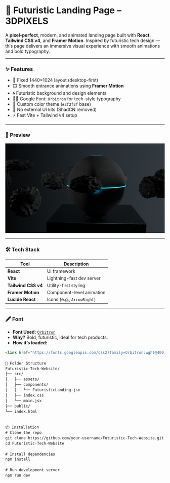 # 🚀 Futuristic Landing Page – 3DPIXELS

A **pixel-perfect**, modern, and animated landing page built with **React**, **Tailwind CSS v4**, and **Framer Motion**. Inspired by futuristic tech design — this page delivers an immersive visual experience with smooth animations and bold typography.

---

### ✨ Features

- 🔳 Fixed 1440×1024 layout (desktop-first)
- 🎞️ Smooth entrance animations using **Framer Motion**
- 🌀 Futuristic background and design elements
- 👨‍💻 Google Font: `Orbitron` for tech-style typography
- 🎨 Custom color theme (`#2f2f2f` base)
- 🧠 No external UI kits (ShadCN removed)
- ⚡ Fast Vite + Tailwind v4 setup

---

### 📸 Preview

![screenshot](./src/assets/futuristic-bg.png)

---

### 🛠 Tech Stack

| Tool | Description |
|------|-------------|
| **React** | UI framework |
| **Vite** | Lightning-fast dev server |
| **Tailwind CSS v4** | Utility-first styling |
| **Framer Motion** | Component-level animation |
| **Lucide React** | Icons (e.g., `ArrowRight`) |

---

### 🖋️ Font

- **Font Used:** [`Orbitron`](https://fonts.google.com/specimen/Orbitron)
- **Why?** Bold, futuristic, ideal for tech products.
- **How it’s loaded:**
```html
<link href="https://fonts.googleapis.com/css2?family=Orbitron:wght@400;700&display=swap" rel="stylesheet" />

📁 Folder Structure
Futuristic-Tech-Website/
├── src/
│   ├── assets/
│   ├── components/
│   │   └── FuturisticLanding.jsx
│   ├── index.css
│   └── main.jsx
├── public/
└── index.html


📦 Installation
# Clone the repo
git clone https://github.com/your-username/Futuristic-Tech-Website.git
cd Futuristic-Tech-Website

# Install dependencies
npm install

# Run development server
npm run dev
